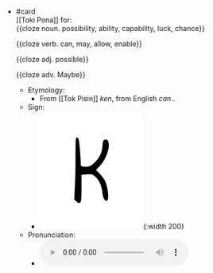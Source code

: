 - #card  
  [[Toki Pona]] for:  
  {{cloze noun. possibility, ability, capability, luck, chance}}
  
  {{cloze verb. can, may, allow, enable}}
  
  {{cloze adj. possible}}
  
  {{cloze adv. Maybe}}
	- Etymology:
		- From [[Tok Pisin]] *ken*, from English *can*..
	- Sign:
		- ![Ken_-_sitelen_pona_in_Sonja_Lang's_handwriting.svg](../assets/Ken_-_sitelen_pona_in_Sonja_Lang's_handwriting_1657537838304_0.svg){:width 200}
	- Pronunciation:
		- ![](../assets/Toki_Pona_-_jan_Lakuse_-_ken_1657465301547_0.ogg)
